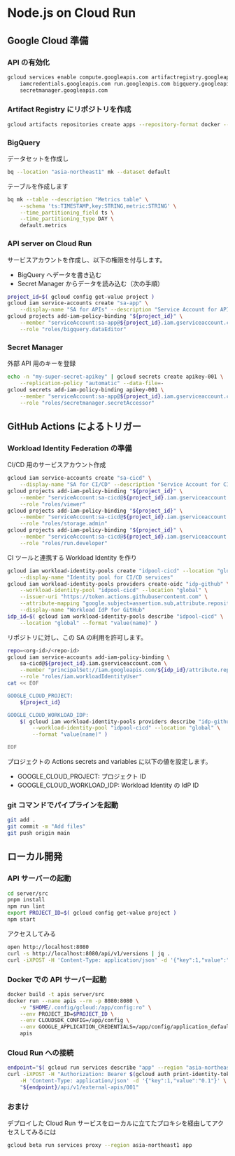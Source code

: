 Node.js on Cloud Run
=====

## Google Cloud 準備

### API の有効化

```sh
gcloud services enable compute.googleapis.com artifactregistry.googleapis.com \
    iamcredentials.googleapis.com run.googleapis.com bigquery.googleapis.com \
    secretmanager.googleapis.com
```

### Artifact Registry にリポジトリを作成

```sh
gcloud artifacts repositories create apps --repository-format docker --location asia-northeast1
```

### BigQuery

データセットを作成し

```sh
bq --location "asia-northeast1" mk --dataset default
```

テーブルを作成します

```sh
bq mk --table --description "Metrics table" \
    --schema 'ts:TIMESTAMP,key:STRING,metric:STRING' \
    --time_partitioning_field ts \
    --time_partitioning_type DAY \
    default.metrics
```

### API server on Cloud Run

サービスアカウントを作成し、以下の権限を付与します。

- BigQuery へデータを書き込む
- Secret Manager からデータを読み込む（次の手順）

```sh
project_id=$( gcloud config get-value project )
gcloud iam service-accounts create "sa-app" \
    --display-name "SA for APIs" --description "Service Account for APIs"
gcloud projects add-iam-policy-binding "${project_id}" \
    --member "serviceAccount:sa-app@${project_id}.iam.gserviceaccount.com" \
    --role "roles/bigquery.dataEditor"
```

### Secret Manager

外部 API 用のキーを登録

```sh
echo -n "my-super-secret-apikey" | gcloud secrets create apikey-001 \
    --replication-policy "automatic" --data-file=-
gcloud secrets add-iam-policy-binding apikey-001 \
    --member "serviceAccount:sa-app@${project_id}.iam.gserviceaccount.com" \
    --role "roles/secretmanager.secretAccessor"
```

## GitHub Actions によるトリガー

### Workload Identity Federation の準備

CI/CD 用のサービスアカウント作成

```sh
gcloud iam service-accounts create "sa-cicd" \
    --display-name "SA for CI/CD" --description "Service Account for CI/CD pipelines"
gcloud projects add-iam-policy-binding "${project_id}" \
    --member "serviceAccount:sa-cicd@${project_id}.iam.gserviceaccount.com" \
    --role "roles/viewer"
gcloud projects add-iam-policy-binding "${project_id}" \
    --member "serviceAccount:sa-cicd@${project_id}.iam.gserviceaccount.com" \
    --role "roles/storage.admin"
gcloud projects add-iam-policy-binding "${project_id}" \
    --member "serviceAccount:sa-cicd@${project_id}.iam.gserviceaccount.com" \
    --role "roles/run.developer"
```

CI ツールと連携する Workload Identity を作り

```sh
gcloud iam workload-identity-pools create "idpool-cicd" --location "global" \
    --display-name "Identity pool for CI/CD services"
gcloud iam workload-identity-pools providers create-oidc "idp-github" \
    --workload-identity-pool "idpool-cicd" --location "global" \
    --issuer-uri "https://token.actions.githubusercontent.com" \
    --attribute-mapping "google.subject=assertion.sub,attribute.repository=assertion.repository" \
    --display-name "Workload IdP for GitHub"
idp_id=$( gcloud iam workload-identity-pools describe "idpool-cicd" \
    --location "global" --format "value(name)" )
```

リポジトリに対し、この SA の利用を許可します。

```sh
repo=<org-id>/<repo-id>
gcloud iam service-accounts add-iam-policy-binding \
    sa-cicd@${project_id}.iam.gserviceaccount.com \
    --member "principalSet://iam.googleapis.com/${idp_id}/attribute.repository/${repo}" \
    --role "roles/iam.workloadIdentityUser"
cat << EOF

GOOGLE_CLOUD_PROJECT:
    ${project_id}

GOOGLE_CLOUD_WORKLOAD_IDP:
    $( gcloud iam workload-identity-pools providers describe "idp-github" \
        --workload-identity-pool "idpool-cicd" --location "global" \
        --format "value(name)" )

EOF
```

プロジェクトの Actions secrets and variables に以下の値を設定します。

- GOOGLE_CLOUD_PROJECT: プロジェクト ID
- GOOGLE_CLOUD_WORKLOAD_IDP: Workload Identity の IdP ID

### git コマンドでパイプラインを起動

```sh
git add .
git commit -m "Add files"
git push origin main
```

## ローカル開発

### API サーバーの起動

```sh
cd server/src
pnpm install
npm run lint
export PROJECT_ID=$( gcloud config get-value project )
npm start
```

アクセスしてみる

```sh
open http://localhost:8080
curl -s http://localhost:8080/api/v1/versions | jq .
curl -iXPOST -H 'Content-Type: application/json' -d '{"key":1,"value":"0.1"}' http://localhost:8080/api/v1/metrics/001
```

### Docker での API サーバー起動

```sh
docker build -t apis server/src
docker run --name apis --rm -p 8080:8080 \
    -v "$HOME/.config/gcloud:/app/config:ro" \
    --env PROJECT_ID=$PROJECT_ID \
    --env CLOUDSDK_CONFIG=/app/config \
    --env GOOGLE_APPLICATION_CREDENTIALS=/app/config/application_default_credentials.json \
    apis
```

### Cloud Run への接続

```sh
endpoint="$( gcloud run services describe "app" --region "asia-northeast1" --format 'value(status.url)' )"
curl -iXPOST -H "Authorization: Bearer $(gcloud auth print-identity-token)" \
    -H 'Content-Type: application/json' -d '{"key":1,"value":"0.1"}' \
    "${endpoint}/api/v1/external-apis/001"
```


### おまけ

デプロイした Cloud Run サービスをローカルに立てたプロキシを経由してアクセスしてみるには

```sh
gcloud beta run services proxy --region asia-northeast1 app
```
